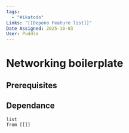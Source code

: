 ```yaml
---
tags:
  - "#ikatodo"
Links: "[[Depono Feature list]]"
Date Assigned: 2025-10-03
User: Puddle
---
```





# Networking boilerplate
## Prerequisites 


## Dependance

```dataview
list
from [[]]
```

